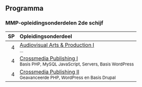 Programma
---------

### MMP-opleidingsonderdelen 2de schijf

| SP | Opleidingsonderdeel                                                                                                        |
|---:|:---------------------------------------------------------------------------------------------------------------------------|
|  4 | [Audiovisual Arts & Production I][]<br><small>...</small>                                                            |
|  4 | [Crossmedia Publishing I][]<br><small>Basis PHP, MySQL JavaScript, Servers, Basis WordPress</small>                  |
|  4 | [Crossmedia Publishing II][]<br><small>Geavanceerde PHP, WordPress en Basis Drupal</small>                           |

[Audiovisual Arts & Production I]:https://bamaflexweb.arteveldehs.be/BMFUIDetailxOLOD.aspx?a=57149&b=5&c=1
[Crossmedia Publishing I]:https://bamaflexweb.arteveldehs.be/BMFUIDetailxOLOD.aspx?a=56963&b=5&c=1
[Crossmedia Publishing II]:https://bamaflexweb.arteveldehs.be/BMFUIDetailxOLOD.aspx?a=54647&b=5&c=1
